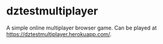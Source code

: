# dztestmultiplayer

A simple online multiplayer browser game. Can be played at https://dztestmultiplayer.herokuapp.com/.
